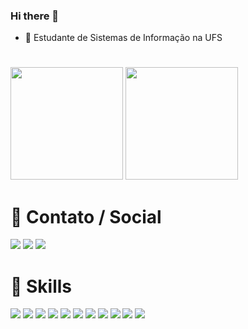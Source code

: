 ### Hi there 👋

- 🌱 Estudante de Sistemas de Informação na UFS
#
<div>
<img height="180em" src="https://github-readme-stats.vercel.app/api?username=fagnerjunqueira&count_private=true&show_icons=true">
<img height="180em" src="https://github-readme-stats.vercel.app/api/top-langs/?username=fagnerjunqueira&layout=compact">
</div>

<div>
  <h1>📱 Contato / Social</h1>
<a href="mailto:fagnerjunqueira@hotmail.com"><img src="https://img.shields.io/badge/Gmail-D14836?style=for-the-badge&logo=gmail&logoColor=white"></a>
<a href="https://twitter.com/sigaaUFSworking"><img src="https://img.shields.io/badge/Twitter-1DA1F2?style=for-the-badge&logo=twitter&logoColor=white"></a> 	
<a href="https://www.linkedin.com/in/fagnerjunqueira/"><img src="https://img.shields.io/badge/LinkedIn-0077B5?style=for-the-badge&logo=linkedin&logoColor=white"></a> 	
</div>

<div>
  <h1>🚀 Skills</h1>
  <img src="https://img.shields.io/badge/C-00599C?style=for-the-badge&logo=c&logoColor=white">
  <img src="https://img.shields.io/badge/C%2B%2B-00599C?style=for-the-badge&logo=c%2B%2B&logoColor=white">
  <img src="https://img.shields.io/badge/Python-3776AB?style=for-the-badge&logo=python&logoColor=white">
  <img src="https://img.shields.io/badge/HTML5-E34F26?style=for-the-badge&logo=html5&logoColor=white">
  <img src="https://img.shields.io/badge/CSS3-1572B6?style=for-the-badge&logo=css3&logoColor=white">
  <img src="https://img.shields.io/badge/JavaScript-F7DF1E?style=for-the-badge&logo=javascript&logoColor=black">
  <img src="https://img.shields.io/badge/Java-ED8B00?style=for-the-badge&logo=java&logoColor=white">
  <img src="https://img.shields.io/badge/PHP-777BB4?style=for-the-badge&logo=php&logoColor=white">
  <img src="https://img.shields.io/badge/Dart-0175C2?style=for-the-badge&logo=dart&logoColor=white">
  <img src="https://img.shields.io/badge/Flutter-02569B?style=for-the-badge&logo=flutter&logoColor=white">
  <img src="https://img.shields.io/badge/MySQL-00000F?style=for-the-badge&logo=mysql&logoColor=white">
</div>

